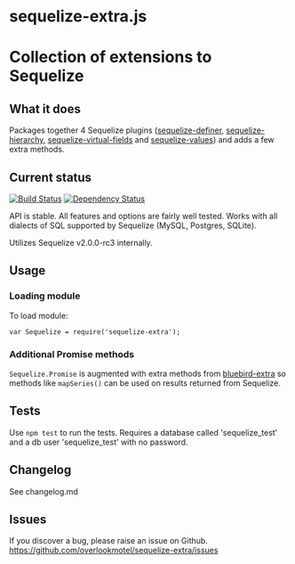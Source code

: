 # sequelize-extra.js

# Collection of extensions to Sequelize

## What it does

Packages together 4 Sequelize plugins ([sequelize-definer](https://www.npmjs.org/package/sequelize-definer), [sequelize-hierarchy](https://www.npmjs.org/package/sequelize-hierarchy), [sequelize-virtual-fields](https://www.npmjs.org/package/sequelize-virtual-fields) and [sequelize-values](https://www.npmjs.org/package/sequelize-values)) and adds a few extra methods.

## Current status

[![Build Status](https://secure.travis-ci.org/overlookmotel/sequelize-extra.png?branch=master)](http://travis-ci.org/overlookmotel/sequelize-extra)
[![Dependency Status](https://david-dm.org/overlookmotel/sequelize-extra.png)](https://david-dm.org/overlookmotel/sequelize-extra)

API is stable. All features and options are fairly well tested. Works with all dialects of SQL supported by Sequelize (MySQL, Postgres, SQLite).

Utilizes Sequelize v2.0.0-rc3 internally.

## Usage

### Loading module

To load module:

	var Sequelize = require('sequelize-extra');


### Additional Promise methods

`Sequelize.Promise` is augmented with extra methods from [bluebird-extra](https://www.npmjs.org/package/bluebird-extra) so methods like `mapSeries()` can be used on results returned from Sequelize.

## Tests

Use `npm test` to run the tests.
Requires a database called 'sequelize_test' and a db user 'sequelize_test' with no password.

## Changelog

See changelog.md

## Issues

If you discover a bug, please raise an issue on Github. https://github.com/overlookmotel/sequelize-extra/issues
